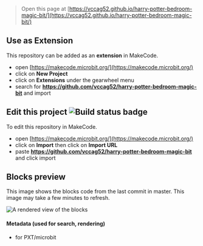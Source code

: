 
> Open this page at [https://vccag52.github.io/harry-potter-bedroom-magic-bit/](https://vccag52.github.io/harry-potter-bedroom-magic-bit/)

## Use as Extension

This repository can be added as an **extension** in MakeCode.

* open [https://makecode.microbit.org/](https://makecode.microbit.org/)
* click on **New Project**
* click on **Extensions** under the gearwheel menu
* search for **https://github.com/vccag52/harry-potter-bedroom-magic-bit** and import

## Edit this project ![Build status badge](https://github.com/vccag52/harry-potter-bedroom-magic-bit/workflows/MakeCode/badge.svg)

To edit this repository in MakeCode.

* open [https://makecode.microbit.org/](https://makecode.microbit.org/)
* click on **Import** then click on **Import URL**
* paste **https://github.com/vccag52/harry-potter-bedroom-magic-bit** and click import

## Blocks preview

This image shows the blocks code from the last commit in master.
This image may take a few minutes to refresh.

![A rendered view of the blocks](https://github.com/vccag52/harry-potter-bedroom-magic-bit/raw/master/.github/makecode/blocks.png)

#### Metadata (used for search, rendering)

* for PXT/microbit
<script src="https://makecode.com/gh-pages-embed.js"></script><script>makeCodeRender("{{ site.makecode.home_url }}", "{{ site.github.owner_name }}/{{ site.github.repository_name }}");</script>
